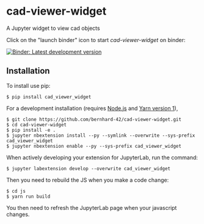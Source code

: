 # cad-viewer-widget

A Jupyter widget to view cad objects

Click on the "launch binder" icon to start _cad-viewer-widget_ on binder:

[![Binder: Latest development version](https://mybinder.org/badge_logo.svg)](https://mybinder.org/v2/gh/bernhard-42/cad-viewer-widget)

## Installation

To install use pip:

    $ pip install cad_viewer_widget

For a development installation (requires [Node.js](https://nodejs.org) and [Yarn version 1](https://classic.yarnpkg.com/)),

    $ git clone https://github.com/bernhard-42/cad-viewer-widget.git
    $ cd cad-viewer-widget
    $ pip install -e .
    $ jupyter nbextension install --py --symlink --overwrite --sys-prefix cad_viewer_widget
    $ jupyter nbextension enable --py --sys-prefix cad_viewer_widget

When actively developing your extension for JupyterLab, run the command:

    $ jupyter labextension develop --overwrite cad_viewer_widget

Then you need to rebuild the JS when you make a code change:

    $ cd js
    $ yarn run build

You then need to refresh the JupyterLab page when your javascript changes.
